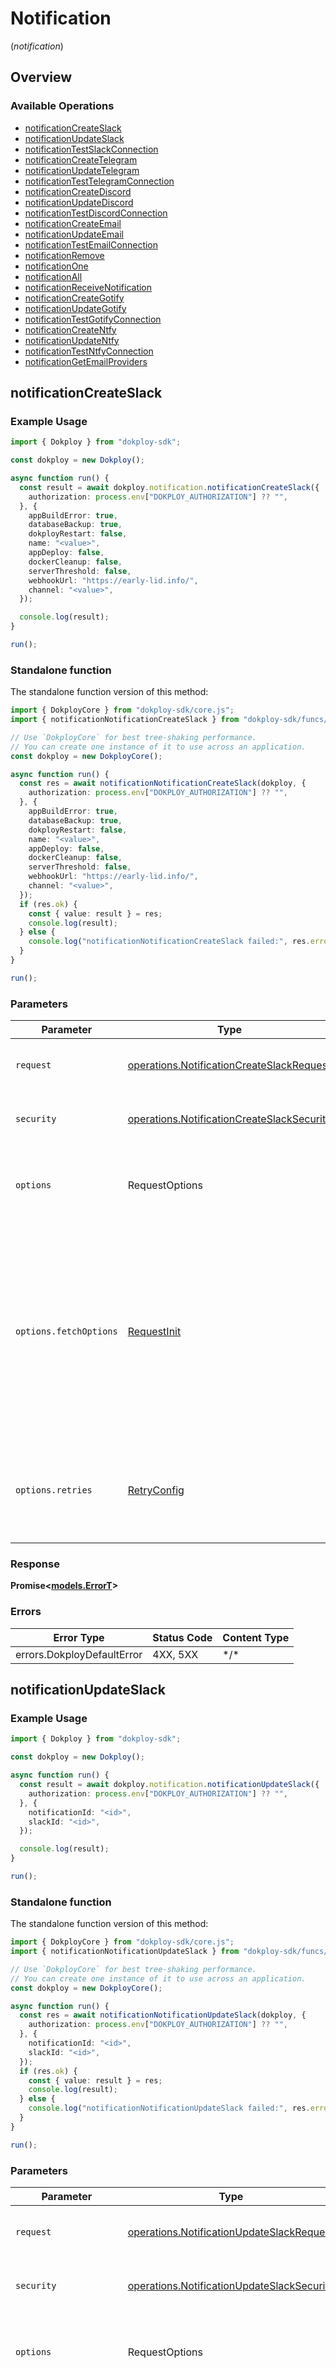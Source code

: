 # Notification
(*notification*)

## Overview

### Available Operations

* [notificationCreateSlack](#notificationcreateslack)
* [notificationUpdateSlack](#notificationupdateslack)
* [notificationTestSlackConnection](#notificationtestslackconnection)
* [notificationCreateTelegram](#notificationcreatetelegram)
* [notificationUpdateTelegram](#notificationupdatetelegram)
* [notificationTestTelegramConnection](#notificationtesttelegramconnection)
* [notificationCreateDiscord](#notificationcreatediscord)
* [notificationUpdateDiscord](#notificationupdatediscord)
* [notificationTestDiscordConnection](#notificationtestdiscordconnection)
* [notificationCreateEmail](#notificationcreateemail)
* [notificationUpdateEmail](#notificationupdateemail)
* [notificationTestEmailConnection](#notificationtestemailconnection)
* [notificationRemove](#notificationremove)
* [notificationOne](#notificationone)
* [notificationAll](#notificationall)
* [notificationReceiveNotification](#notificationreceivenotification)
* [notificationCreateGotify](#notificationcreategotify)
* [notificationUpdateGotify](#notificationupdategotify)
* [notificationTestGotifyConnection](#notificationtestgotifyconnection)
* [notificationCreateNtfy](#notificationcreatentfy)
* [notificationUpdateNtfy](#notificationupdatentfy)
* [notificationTestNtfyConnection](#notificationtestntfyconnection)
* [notificationGetEmailProviders](#notificationgetemailproviders)

## notificationCreateSlack

### Example Usage

<!-- UsageSnippet language="typescript" operationID="notification-createSlack" method="post" path="/notification.createSlack" -->
```typescript
import { Dokploy } from "dokploy-sdk";

const dokploy = new Dokploy();

async function run() {
  const result = await dokploy.notification.notificationCreateSlack({
    authorization: process.env["DOKPLOY_AUTHORIZATION"] ?? "",
  }, {
    appBuildError: true,
    databaseBackup: true,
    dokployRestart: false,
    name: "<value>",
    appDeploy: false,
    dockerCleanup: false,
    serverThreshold: false,
    webhookUrl: "https://early-lid.info/",
    channel: "<value>",
  });

  console.log(result);
}

run();
```

### Standalone function

The standalone function version of this method:

```typescript
import { DokployCore } from "dokploy-sdk/core.js";
import { notificationNotificationCreateSlack } from "dokploy-sdk/funcs/notificationNotificationCreateSlack.js";

// Use `DokployCore` for best tree-shaking performance.
// You can create one instance of it to use across an application.
const dokploy = new DokployCore();

async function run() {
  const res = await notificationNotificationCreateSlack(dokploy, {
    authorization: process.env["DOKPLOY_AUTHORIZATION"] ?? "",
  }, {
    appBuildError: true,
    databaseBackup: true,
    dokployRestart: false,
    name: "<value>",
    appDeploy: false,
    dockerCleanup: false,
    serverThreshold: false,
    webhookUrl: "https://early-lid.info/",
    channel: "<value>",
  });
  if (res.ok) {
    const { value: result } = res;
    console.log(result);
  } else {
    console.log("notificationNotificationCreateSlack failed:", res.error);
  }
}

run();
```

### Parameters

| Parameter                                                                                                                                                                      | Type                                                                                                                                                                           | Required                                                                                                                                                                       | Description                                                                                                                                                                    |
| ------------------------------------------------------------------------------------------------------------------------------------------------------------------------------ | ------------------------------------------------------------------------------------------------------------------------------------------------------------------------------ | ------------------------------------------------------------------------------------------------------------------------------------------------------------------------------ | ------------------------------------------------------------------------------------------------------------------------------------------------------------------------------ |
| `request`                                                                                                                                                                      | [operations.NotificationCreateSlackRequest](../../models/operations/notificationcreateslackrequest.md)                                                                         | :heavy_check_mark:                                                                                                                                                             | The request object to use for the request.                                                                                                                                     |
| `security`                                                                                                                                                                     | [operations.NotificationCreateSlackSecurity](../../models/operations/notificationcreateslacksecurity.md)                                                                       | :heavy_check_mark:                                                                                                                                                             | The security requirements to use for the request.                                                                                                                              |
| `options`                                                                                                                                                                      | RequestOptions                                                                                                                                                                 | :heavy_minus_sign:                                                                                                                                                             | Used to set various options for making HTTP requests.                                                                                                                          |
| `options.fetchOptions`                                                                                                                                                         | [RequestInit](https://developer.mozilla.org/en-US/docs/Web/API/Request/Request#options)                                                                                        | :heavy_minus_sign:                                                                                                                                                             | Options that are passed to the underlying HTTP request. This can be used to inject extra headers for examples. All `Request` options, except `method` and `body`, are allowed. |
| `options.retries`                                                                                                                                                              | [RetryConfig](../../lib/utils/retryconfig.md)                                                                                                                                  | :heavy_minus_sign:                                                                                                                                                             | Enables retrying HTTP requests under certain failure conditions.                                                                                                               |

### Response

**Promise\<[models.ErrorT](../../models/errort.md)\>**

### Errors

| Error Type                 | Status Code                | Content Type               |
| -------------------------- | -------------------------- | -------------------------- |
| errors.DokployDefaultError | 4XX, 5XX                   | \*/\*                      |

## notificationUpdateSlack

### Example Usage

<!-- UsageSnippet language="typescript" operationID="notification-updateSlack" method="post" path="/notification.updateSlack" -->
```typescript
import { Dokploy } from "dokploy-sdk";

const dokploy = new Dokploy();

async function run() {
  const result = await dokploy.notification.notificationUpdateSlack({
    authorization: process.env["DOKPLOY_AUTHORIZATION"] ?? "",
  }, {
    notificationId: "<id>",
    slackId: "<id>",
  });

  console.log(result);
}

run();
```

### Standalone function

The standalone function version of this method:

```typescript
import { DokployCore } from "dokploy-sdk/core.js";
import { notificationNotificationUpdateSlack } from "dokploy-sdk/funcs/notificationNotificationUpdateSlack.js";

// Use `DokployCore` for best tree-shaking performance.
// You can create one instance of it to use across an application.
const dokploy = new DokployCore();

async function run() {
  const res = await notificationNotificationUpdateSlack(dokploy, {
    authorization: process.env["DOKPLOY_AUTHORIZATION"] ?? "",
  }, {
    notificationId: "<id>",
    slackId: "<id>",
  });
  if (res.ok) {
    const { value: result } = res;
    console.log(result);
  } else {
    console.log("notificationNotificationUpdateSlack failed:", res.error);
  }
}

run();
```

### Parameters

| Parameter                                                                                                                                                                      | Type                                                                                                                                                                           | Required                                                                                                                                                                       | Description                                                                                                                                                                    |
| ------------------------------------------------------------------------------------------------------------------------------------------------------------------------------ | ------------------------------------------------------------------------------------------------------------------------------------------------------------------------------ | ------------------------------------------------------------------------------------------------------------------------------------------------------------------------------ | ------------------------------------------------------------------------------------------------------------------------------------------------------------------------------ |
| `request`                                                                                                                                                                      | [operations.NotificationUpdateSlackRequest](../../models/operations/notificationupdateslackrequest.md)                                                                         | :heavy_check_mark:                                                                                                                                                             | The request object to use for the request.                                                                                                                                     |
| `security`                                                                                                                                                                     | [operations.NotificationUpdateSlackSecurity](../../models/operations/notificationupdateslacksecurity.md)                                                                       | :heavy_check_mark:                                                                                                                                                             | The security requirements to use for the request.                                                                                                                              |
| `options`                                                                                                                                                                      | RequestOptions                                                                                                                                                                 | :heavy_minus_sign:                                                                                                                                                             | Used to set various options for making HTTP requests.                                                                                                                          |
| `options.fetchOptions`                                                                                                                                                         | [RequestInit](https://developer.mozilla.org/en-US/docs/Web/API/Request/Request#options)                                                                                        | :heavy_minus_sign:                                                                                                                                                             | Options that are passed to the underlying HTTP request. This can be used to inject extra headers for examples. All `Request` options, except `method` and `body`, are allowed. |
| `options.retries`                                                                                                                                                              | [RetryConfig](../../lib/utils/retryconfig.md)                                                                                                                                  | :heavy_minus_sign:                                                                                                                                                             | Enables retrying HTTP requests under certain failure conditions.                                                                                                               |

### Response

**Promise\<[models.ErrorT](../../models/errort.md)\>**

### Errors

| Error Type                 | Status Code                | Content Type               |
| -------------------------- | -------------------------- | -------------------------- |
| errors.DokployDefaultError | 4XX, 5XX                   | \*/\*                      |

## notificationTestSlackConnection

### Example Usage

<!-- UsageSnippet language="typescript" operationID="notification-testSlackConnection" method="post" path="/notification.testSlackConnection" -->
```typescript
import { Dokploy } from "dokploy-sdk";

const dokploy = new Dokploy();

async function run() {
  const result = await dokploy.notification.notificationTestSlackConnection({
    authorization: process.env["DOKPLOY_AUTHORIZATION"] ?? "",
  }, {
    webhookUrl: "https://pointed-institute.com",
    channel: "<value>",
  });

  console.log(result);
}

run();
```

### Standalone function

The standalone function version of this method:

```typescript
import { DokployCore } from "dokploy-sdk/core.js";
import { notificationNotificationTestSlackConnection } from "dokploy-sdk/funcs/notificationNotificationTestSlackConnection.js";

// Use `DokployCore` for best tree-shaking performance.
// You can create one instance of it to use across an application.
const dokploy = new DokployCore();

async function run() {
  const res = await notificationNotificationTestSlackConnection(dokploy, {
    authorization: process.env["DOKPLOY_AUTHORIZATION"] ?? "",
  }, {
    webhookUrl: "https://pointed-institute.com",
    channel: "<value>",
  });
  if (res.ok) {
    const { value: result } = res;
    console.log(result);
  } else {
    console.log("notificationNotificationTestSlackConnection failed:", res.error);
  }
}

run();
```

### Parameters

| Parameter                                                                                                                                                                      | Type                                                                                                                                                                           | Required                                                                                                                                                                       | Description                                                                                                                                                                    |
| ------------------------------------------------------------------------------------------------------------------------------------------------------------------------------ | ------------------------------------------------------------------------------------------------------------------------------------------------------------------------------ | ------------------------------------------------------------------------------------------------------------------------------------------------------------------------------ | ------------------------------------------------------------------------------------------------------------------------------------------------------------------------------ |
| `request`                                                                                                                                                                      | [operations.NotificationTestSlackConnectionRequest](../../models/operations/notificationtestslackconnectionrequest.md)                                                         | :heavy_check_mark:                                                                                                                                                             | The request object to use for the request.                                                                                                                                     |
| `security`                                                                                                                                                                     | [operations.NotificationTestSlackConnectionSecurity](../../models/operations/notificationtestslackconnectionsecurity.md)                                                       | :heavy_check_mark:                                                                                                                                                             | The security requirements to use for the request.                                                                                                                              |
| `options`                                                                                                                                                                      | RequestOptions                                                                                                                                                                 | :heavy_minus_sign:                                                                                                                                                             | Used to set various options for making HTTP requests.                                                                                                                          |
| `options.fetchOptions`                                                                                                                                                         | [RequestInit](https://developer.mozilla.org/en-US/docs/Web/API/Request/Request#options)                                                                                        | :heavy_minus_sign:                                                                                                                                                             | Options that are passed to the underlying HTTP request. This can be used to inject extra headers for examples. All `Request` options, except `method` and `body`, are allowed. |
| `options.retries`                                                                                                                                                              | [RetryConfig](../../lib/utils/retryconfig.md)                                                                                                                                  | :heavy_minus_sign:                                                                                                                                                             | Enables retrying HTTP requests under certain failure conditions.                                                                                                               |

### Response

**Promise\<[models.ErrorT](../../models/errort.md)\>**

### Errors

| Error Type                 | Status Code                | Content Type               |
| -------------------------- | -------------------------- | -------------------------- |
| errors.DokployDefaultError | 4XX, 5XX                   | \*/\*                      |

## notificationCreateTelegram

### Example Usage

<!-- UsageSnippet language="typescript" operationID="notification-createTelegram" method="post" path="/notification.createTelegram" -->
```typescript
import { Dokploy } from "dokploy-sdk";

const dokploy = new Dokploy();

async function run() {
  const result = await dokploy.notification.notificationCreateTelegram({
    authorization: process.env["DOKPLOY_AUTHORIZATION"] ?? "",
  }, {
    appBuildError: false,
    databaseBackup: true,
    dokployRestart: false,
    name: "<value>",
    appDeploy: true,
    dockerCleanup: true,
    serverThreshold: false,
    botToken: "<value>",
    chatId: "<id>",
    messageThreadId: "<id>",
  });

  console.log(result);
}

run();
```

### Standalone function

The standalone function version of this method:

```typescript
import { DokployCore } from "dokploy-sdk/core.js";
import { notificationNotificationCreateTelegram } from "dokploy-sdk/funcs/notificationNotificationCreateTelegram.js";

// Use `DokployCore` for best tree-shaking performance.
// You can create one instance of it to use across an application.
const dokploy = new DokployCore();

async function run() {
  const res = await notificationNotificationCreateTelegram(dokploy, {
    authorization: process.env["DOKPLOY_AUTHORIZATION"] ?? "",
  }, {
    appBuildError: false,
    databaseBackup: true,
    dokployRestart: false,
    name: "<value>",
    appDeploy: true,
    dockerCleanup: true,
    serverThreshold: false,
    botToken: "<value>",
    chatId: "<id>",
    messageThreadId: "<id>",
  });
  if (res.ok) {
    const { value: result } = res;
    console.log(result);
  } else {
    console.log("notificationNotificationCreateTelegram failed:", res.error);
  }
}

run();
```

### Parameters

| Parameter                                                                                                                                                                      | Type                                                                                                                                                                           | Required                                                                                                                                                                       | Description                                                                                                                                                                    |
| ------------------------------------------------------------------------------------------------------------------------------------------------------------------------------ | ------------------------------------------------------------------------------------------------------------------------------------------------------------------------------ | ------------------------------------------------------------------------------------------------------------------------------------------------------------------------------ | ------------------------------------------------------------------------------------------------------------------------------------------------------------------------------ |
| `request`                                                                                                                                                                      | [operations.NotificationCreateTelegramRequest](../../models/operations/notificationcreatetelegramrequest.md)                                                                   | :heavy_check_mark:                                                                                                                                                             | The request object to use for the request.                                                                                                                                     |
| `security`                                                                                                                                                                     | [operations.NotificationCreateTelegramSecurity](../../models/operations/notificationcreatetelegramsecurity.md)                                                                 | :heavy_check_mark:                                                                                                                                                             | The security requirements to use for the request.                                                                                                                              |
| `options`                                                                                                                                                                      | RequestOptions                                                                                                                                                                 | :heavy_minus_sign:                                                                                                                                                             | Used to set various options for making HTTP requests.                                                                                                                          |
| `options.fetchOptions`                                                                                                                                                         | [RequestInit](https://developer.mozilla.org/en-US/docs/Web/API/Request/Request#options)                                                                                        | :heavy_minus_sign:                                                                                                                                                             | Options that are passed to the underlying HTTP request. This can be used to inject extra headers for examples. All `Request` options, except `method` and `body`, are allowed. |
| `options.retries`                                                                                                                                                              | [RetryConfig](../../lib/utils/retryconfig.md)                                                                                                                                  | :heavy_minus_sign:                                                                                                                                                             | Enables retrying HTTP requests under certain failure conditions.                                                                                                               |

### Response

**Promise\<[models.ErrorT](../../models/errort.md)\>**

### Errors

| Error Type                 | Status Code                | Content Type               |
| -------------------------- | -------------------------- | -------------------------- |
| errors.DokployDefaultError | 4XX, 5XX                   | \*/\*                      |

## notificationUpdateTelegram

### Example Usage

<!-- UsageSnippet language="typescript" operationID="notification-updateTelegram" method="post" path="/notification.updateTelegram" -->
```typescript
import { Dokploy } from "dokploy-sdk";

const dokploy = new Dokploy();

async function run() {
  const result = await dokploy.notification.notificationUpdateTelegram({
    authorization: process.env["DOKPLOY_AUTHORIZATION"] ?? "",
  }, {
    notificationId: "<id>",
    telegramId: "<id>",
  });

  console.log(result);
}

run();
```

### Standalone function

The standalone function version of this method:

```typescript
import { DokployCore } from "dokploy-sdk/core.js";
import { notificationNotificationUpdateTelegram } from "dokploy-sdk/funcs/notificationNotificationUpdateTelegram.js";

// Use `DokployCore` for best tree-shaking performance.
// You can create one instance of it to use across an application.
const dokploy = new DokployCore();

async function run() {
  const res = await notificationNotificationUpdateTelegram(dokploy, {
    authorization: process.env["DOKPLOY_AUTHORIZATION"] ?? "",
  }, {
    notificationId: "<id>",
    telegramId: "<id>",
  });
  if (res.ok) {
    const { value: result } = res;
    console.log(result);
  } else {
    console.log("notificationNotificationUpdateTelegram failed:", res.error);
  }
}

run();
```

### Parameters

| Parameter                                                                                                                                                                      | Type                                                                                                                                                                           | Required                                                                                                                                                                       | Description                                                                                                                                                                    |
| ------------------------------------------------------------------------------------------------------------------------------------------------------------------------------ | ------------------------------------------------------------------------------------------------------------------------------------------------------------------------------ | ------------------------------------------------------------------------------------------------------------------------------------------------------------------------------ | ------------------------------------------------------------------------------------------------------------------------------------------------------------------------------ |
| `request`                                                                                                                                                                      | [operations.NotificationUpdateTelegramRequest](../../models/operations/notificationupdatetelegramrequest.md)                                                                   | :heavy_check_mark:                                                                                                                                                             | The request object to use for the request.                                                                                                                                     |
| `security`                                                                                                                                                                     | [operations.NotificationUpdateTelegramSecurity](../../models/operations/notificationupdatetelegramsecurity.md)                                                                 | :heavy_check_mark:                                                                                                                                                             | The security requirements to use for the request.                                                                                                                              |
| `options`                                                                                                                                                                      | RequestOptions                                                                                                                                                                 | :heavy_minus_sign:                                                                                                                                                             | Used to set various options for making HTTP requests.                                                                                                                          |
| `options.fetchOptions`                                                                                                                                                         | [RequestInit](https://developer.mozilla.org/en-US/docs/Web/API/Request/Request#options)                                                                                        | :heavy_minus_sign:                                                                                                                                                             | Options that are passed to the underlying HTTP request. This can be used to inject extra headers for examples. All `Request` options, except `method` and `body`, are allowed. |
| `options.retries`                                                                                                                                                              | [RetryConfig](../../lib/utils/retryconfig.md)                                                                                                                                  | :heavy_minus_sign:                                                                                                                                                             | Enables retrying HTTP requests under certain failure conditions.                                                                                                               |

### Response

**Promise\<[models.ErrorT](../../models/errort.md)\>**

### Errors

| Error Type                 | Status Code                | Content Type               |
| -------------------------- | -------------------------- | -------------------------- |
| errors.DokployDefaultError | 4XX, 5XX                   | \*/\*                      |

## notificationTestTelegramConnection

### Example Usage

<!-- UsageSnippet language="typescript" operationID="notification-testTelegramConnection" method="post" path="/notification.testTelegramConnection" -->
```typescript
import { Dokploy } from "dokploy-sdk";

const dokploy = new Dokploy();

async function run() {
  const result = await dokploy.notification.notificationTestTelegramConnection({
    authorization: process.env["DOKPLOY_AUTHORIZATION"] ?? "",
  }, {
    botToken: "<value>",
    chatId: "<id>",
    messageThreadId: "<id>",
  });

  console.log(result);
}

run();
```

### Standalone function

The standalone function version of this method:

```typescript
import { DokployCore } from "dokploy-sdk/core.js";
import { notificationNotificationTestTelegramConnection } from "dokploy-sdk/funcs/notificationNotificationTestTelegramConnection.js";

// Use `DokployCore` for best tree-shaking performance.
// You can create one instance of it to use across an application.
const dokploy = new DokployCore();

async function run() {
  const res = await notificationNotificationTestTelegramConnection(dokploy, {
    authorization: process.env["DOKPLOY_AUTHORIZATION"] ?? "",
  }, {
    botToken: "<value>",
    chatId: "<id>",
    messageThreadId: "<id>",
  });
  if (res.ok) {
    const { value: result } = res;
    console.log(result);
  } else {
    console.log("notificationNotificationTestTelegramConnection failed:", res.error);
  }
}

run();
```

### Parameters

| Parameter                                                                                                                                                                      | Type                                                                                                                                                                           | Required                                                                                                                                                                       | Description                                                                                                                                                                    |
| ------------------------------------------------------------------------------------------------------------------------------------------------------------------------------ | ------------------------------------------------------------------------------------------------------------------------------------------------------------------------------ | ------------------------------------------------------------------------------------------------------------------------------------------------------------------------------ | ------------------------------------------------------------------------------------------------------------------------------------------------------------------------------ |
| `request`                                                                                                                                                                      | [operations.NotificationTestTelegramConnectionRequest](../../models/operations/notificationtesttelegramconnectionrequest.md)                                                   | :heavy_check_mark:                                                                                                                                                             | The request object to use for the request.                                                                                                                                     |
| `security`                                                                                                                                                                     | [operations.NotificationTestTelegramConnectionSecurity](../../models/operations/notificationtesttelegramconnectionsecurity.md)                                                 | :heavy_check_mark:                                                                                                                                                             | The security requirements to use for the request.                                                                                                                              |
| `options`                                                                                                                                                                      | RequestOptions                                                                                                                                                                 | :heavy_minus_sign:                                                                                                                                                             | Used to set various options for making HTTP requests.                                                                                                                          |
| `options.fetchOptions`                                                                                                                                                         | [RequestInit](https://developer.mozilla.org/en-US/docs/Web/API/Request/Request#options)                                                                                        | :heavy_minus_sign:                                                                                                                                                             | Options that are passed to the underlying HTTP request. This can be used to inject extra headers for examples. All `Request` options, except `method` and `body`, are allowed. |
| `options.retries`                                                                                                                                                              | [RetryConfig](../../lib/utils/retryconfig.md)                                                                                                                                  | :heavy_minus_sign:                                                                                                                                                             | Enables retrying HTTP requests under certain failure conditions.                                                                                                               |

### Response

**Promise\<[models.ErrorT](../../models/errort.md)\>**

### Errors

| Error Type                 | Status Code                | Content Type               |
| -------------------------- | -------------------------- | -------------------------- |
| errors.DokployDefaultError | 4XX, 5XX                   | \*/\*                      |

## notificationCreateDiscord

### Example Usage

<!-- UsageSnippet language="typescript" operationID="notification-createDiscord" method="post" path="/notification.createDiscord" -->
```typescript
import { Dokploy } from "dokploy-sdk";

const dokploy = new Dokploy();

async function run() {
  const result = await dokploy.notification.notificationCreateDiscord({
    authorization: process.env["DOKPLOY_AUTHORIZATION"] ?? "",
  }, {
    appBuildError: false,
    databaseBackup: true,
    dokployRestart: false,
    name: "<value>",
    appDeploy: false,
    dockerCleanup: true,
    serverThreshold: true,
    webhookUrl: "https://tedious-scale.net",
    decoration: true,
  });

  console.log(result);
}

run();
```

### Standalone function

The standalone function version of this method:

```typescript
import { DokployCore } from "dokploy-sdk/core.js";
import { notificationNotificationCreateDiscord } from "dokploy-sdk/funcs/notificationNotificationCreateDiscord.js";

// Use `DokployCore` for best tree-shaking performance.
// You can create one instance of it to use across an application.
const dokploy = new DokployCore();

async function run() {
  const res = await notificationNotificationCreateDiscord(dokploy, {
    authorization: process.env["DOKPLOY_AUTHORIZATION"] ?? "",
  }, {
    appBuildError: false,
    databaseBackup: true,
    dokployRestart: false,
    name: "<value>",
    appDeploy: false,
    dockerCleanup: true,
    serverThreshold: true,
    webhookUrl: "https://tedious-scale.net",
    decoration: true,
  });
  if (res.ok) {
    const { value: result } = res;
    console.log(result);
  } else {
    console.log("notificationNotificationCreateDiscord failed:", res.error);
  }
}

run();
```

### Parameters

| Parameter                                                                                                                                                                      | Type                                                                                                                                                                           | Required                                                                                                                                                                       | Description                                                                                                                                                                    |
| ------------------------------------------------------------------------------------------------------------------------------------------------------------------------------ | ------------------------------------------------------------------------------------------------------------------------------------------------------------------------------ | ------------------------------------------------------------------------------------------------------------------------------------------------------------------------------ | ------------------------------------------------------------------------------------------------------------------------------------------------------------------------------ |
| `request`                                                                                                                                                                      | [operations.NotificationCreateDiscordRequest](../../models/operations/notificationcreatediscordrequest.md)                                                                     | :heavy_check_mark:                                                                                                                                                             | The request object to use for the request.                                                                                                                                     |
| `security`                                                                                                                                                                     | [operations.NotificationCreateDiscordSecurity](../../models/operations/notificationcreatediscordsecurity.md)                                                                   | :heavy_check_mark:                                                                                                                                                             | The security requirements to use for the request.                                                                                                                              |
| `options`                                                                                                                                                                      | RequestOptions                                                                                                                                                                 | :heavy_minus_sign:                                                                                                                                                             | Used to set various options for making HTTP requests.                                                                                                                          |
| `options.fetchOptions`                                                                                                                                                         | [RequestInit](https://developer.mozilla.org/en-US/docs/Web/API/Request/Request#options)                                                                                        | :heavy_minus_sign:                                                                                                                                                             | Options that are passed to the underlying HTTP request. This can be used to inject extra headers for examples. All `Request` options, except `method` and `body`, are allowed. |
| `options.retries`                                                                                                                                                              | [RetryConfig](../../lib/utils/retryconfig.md)                                                                                                                                  | :heavy_minus_sign:                                                                                                                                                             | Enables retrying HTTP requests under certain failure conditions.                                                                                                               |

### Response

**Promise\<[models.ErrorT](../../models/errort.md)\>**

### Errors

| Error Type                 | Status Code                | Content Type               |
| -------------------------- | -------------------------- | -------------------------- |
| errors.DokployDefaultError | 4XX, 5XX                   | \*/\*                      |

## notificationUpdateDiscord

### Example Usage

<!-- UsageSnippet language="typescript" operationID="notification-updateDiscord" method="post" path="/notification.updateDiscord" -->
```typescript
import { Dokploy } from "dokploy-sdk";

const dokploy = new Dokploy();

async function run() {
  const result = await dokploy.notification.notificationUpdateDiscord({
    authorization: process.env["DOKPLOY_AUTHORIZATION"] ?? "",
  }, {
    notificationId: "<id>",
    discordId: "<id>",
  });

  console.log(result);
}

run();
```

### Standalone function

The standalone function version of this method:

```typescript
import { DokployCore } from "dokploy-sdk/core.js";
import { notificationNotificationUpdateDiscord } from "dokploy-sdk/funcs/notificationNotificationUpdateDiscord.js";

// Use `DokployCore` for best tree-shaking performance.
// You can create one instance of it to use across an application.
const dokploy = new DokployCore();

async function run() {
  const res = await notificationNotificationUpdateDiscord(dokploy, {
    authorization: process.env["DOKPLOY_AUTHORIZATION"] ?? "",
  }, {
    notificationId: "<id>",
    discordId: "<id>",
  });
  if (res.ok) {
    const { value: result } = res;
    console.log(result);
  } else {
    console.log("notificationNotificationUpdateDiscord failed:", res.error);
  }
}

run();
```

### Parameters

| Parameter                                                                                                                                                                      | Type                                                                                                                                                                           | Required                                                                                                                                                                       | Description                                                                                                                                                                    |
| ------------------------------------------------------------------------------------------------------------------------------------------------------------------------------ | ------------------------------------------------------------------------------------------------------------------------------------------------------------------------------ | ------------------------------------------------------------------------------------------------------------------------------------------------------------------------------ | ------------------------------------------------------------------------------------------------------------------------------------------------------------------------------ |
| `request`                                                                                                                                                                      | [operations.NotificationUpdateDiscordRequest](../../models/operations/notificationupdatediscordrequest.md)                                                                     | :heavy_check_mark:                                                                                                                                                             | The request object to use for the request.                                                                                                                                     |
| `security`                                                                                                                                                                     | [operations.NotificationUpdateDiscordSecurity](../../models/operations/notificationupdatediscordsecurity.md)                                                                   | :heavy_check_mark:                                                                                                                                                             | The security requirements to use for the request.                                                                                                                              |
| `options`                                                                                                                                                                      | RequestOptions                                                                                                                                                                 | :heavy_minus_sign:                                                                                                                                                             | Used to set various options for making HTTP requests.                                                                                                                          |
| `options.fetchOptions`                                                                                                                                                         | [RequestInit](https://developer.mozilla.org/en-US/docs/Web/API/Request/Request#options)                                                                                        | :heavy_minus_sign:                                                                                                                                                             | Options that are passed to the underlying HTTP request. This can be used to inject extra headers for examples. All `Request` options, except `method` and `body`, are allowed. |
| `options.retries`                                                                                                                                                              | [RetryConfig](../../lib/utils/retryconfig.md)                                                                                                                                  | :heavy_minus_sign:                                                                                                                                                             | Enables retrying HTTP requests under certain failure conditions.                                                                                                               |

### Response

**Promise\<[models.ErrorT](../../models/errort.md)\>**

### Errors

| Error Type                 | Status Code                | Content Type               |
| -------------------------- | -------------------------- | -------------------------- |
| errors.DokployDefaultError | 4XX, 5XX                   | \*/\*                      |

## notificationTestDiscordConnection

### Example Usage

<!-- UsageSnippet language="typescript" operationID="notification-testDiscordConnection" method="post" path="/notification.testDiscordConnection" -->
```typescript
import { Dokploy } from "dokploy-sdk";

const dokploy = new Dokploy();

async function run() {
  const result = await dokploy.notification.notificationTestDiscordConnection({
    authorization: process.env["DOKPLOY_AUTHORIZATION"] ?? "",
  }, {
    webhookUrl: "https://radiant-fireplace.net",
  });

  console.log(result);
}

run();
```

### Standalone function

The standalone function version of this method:

```typescript
import { DokployCore } from "dokploy-sdk/core.js";
import { notificationNotificationTestDiscordConnection } from "dokploy-sdk/funcs/notificationNotificationTestDiscordConnection.js";

// Use `DokployCore` for best tree-shaking performance.
// You can create one instance of it to use across an application.
const dokploy = new DokployCore();

async function run() {
  const res = await notificationNotificationTestDiscordConnection(dokploy, {
    authorization: process.env["DOKPLOY_AUTHORIZATION"] ?? "",
  }, {
    webhookUrl: "https://radiant-fireplace.net",
  });
  if (res.ok) {
    const { value: result } = res;
    console.log(result);
  } else {
    console.log("notificationNotificationTestDiscordConnection failed:", res.error);
  }
}

run();
```

### Parameters

| Parameter                                                                                                                                                                      | Type                                                                                                                                                                           | Required                                                                                                                                                                       | Description                                                                                                                                                                    |
| ------------------------------------------------------------------------------------------------------------------------------------------------------------------------------ | ------------------------------------------------------------------------------------------------------------------------------------------------------------------------------ | ------------------------------------------------------------------------------------------------------------------------------------------------------------------------------ | ------------------------------------------------------------------------------------------------------------------------------------------------------------------------------ |
| `request`                                                                                                                                                                      | [operations.NotificationTestDiscordConnectionRequest](../../models/operations/notificationtestdiscordconnectionrequest.md)                                                     | :heavy_check_mark:                                                                                                                                                             | The request object to use for the request.                                                                                                                                     |
| `security`                                                                                                                                                                     | [operations.NotificationTestDiscordConnectionSecurity](../../models/operations/notificationtestdiscordconnectionsecurity.md)                                                   | :heavy_check_mark:                                                                                                                                                             | The security requirements to use for the request.                                                                                                                              |
| `options`                                                                                                                                                                      | RequestOptions                                                                                                                                                                 | :heavy_minus_sign:                                                                                                                                                             | Used to set various options for making HTTP requests.                                                                                                                          |
| `options.fetchOptions`                                                                                                                                                         | [RequestInit](https://developer.mozilla.org/en-US/docs/Web/API/Request/Request#options)                                                                                        | :heavy_minus_sign:                                                                                                                                                             | Options that are passed to the underlying HTTP request. This can be used to inject extra headers for examples. All `Request` options, except `method` and `body`, are allowed. |
| `options.retries`                                                                                                                                                              | [RetryConfig](../../lib/utils/retryconfig.md)                                                                                                                                  | :heavy_minus_sign:                                                                                                                                                             | Enables retrying HTTP requests under certain failure conditions.                                                                                                               |

### Response

**Promise\<[models.ErrorT](../../models/errort.md)\>**

### Errors

| Error Type                 | Status Code                | Content Type               |
| -------------------------- | -------------------------- | -------------------------- |
| errors.DokployDefaultError | 4XX, 5XX                   | \*/\*                      |

## notificationCreateEmail

### Example Usage

<!-- UsageSnippet language="typescript" operationID="notification-createEmail" method="post" path="/notification.createEmail" -->
```typescript
import { Dokploy } from "dokploy-sdk";

const dokploy = new Dokploy();

async function run() {
  const result = await dokploy.notification.notificationCreateEmail({
    authorization: process.env["DOKPLOY_AUTHORIZATION"] ?? "",
  }, {
    appBuildError: false,
    databaseBackup: false,
    dokployRestart: true,
    name: "<value>",
    appDeploy: false,
    dockerCleanup: false,
    serverThreshold: false,
    smtpServer: "<value>",
    smtpPort: 5836.58,
    username: "Nathen_Torp90",
    password: "LGAnX2vuZKQTVc9",
    fromAddress: "<value>",
    toAddresses: [],
  });

  console.log(result);
}

run();
```

### Standalone function

The standalone function version of this method:

```typescript
import { DokployCore } from "dokploy-sdk/core.js";
import { notificationNotificationCreateEmail } from "dokploy-sdk/funcs/notificationNotificationCreateEmail.js";

// Use `DokployCore` for best tree-shaking performance.
// You can create one instance of it to use across an application.
const dokploy = new DokployCore();

async function run() {
  const res = await notificationNotificationCreateEmail(dokploy, {
    authorization: process.env["DOKPLOY_AUTHORIZATION"] ?? "",
  }, {
    appBuildError: false,
    databaseBackup: false,
    dokployRestart: true,
    name: "<value>",
    appDeploy: false,
    dockerCleanup: false,
    serverThreshold: false,
    smtpServer: "<value>",
    smtpPort: 5836.58,
    username: "Nathen_Torp90",
    password: "LGAnX2vuZKQTVc9",
    fromAddress: "<value>",
    toAddresses: [],
  });
  if (res.ok) {
    const { value: result } = res;
    console.log(result);
  } else {
    console.log("notificationNotificationCreateEmail failed:", res.error);
  }
}

run();
```

### Parameters

| Parameter                                                                                                                                                                      | Type                                                                                                                                                                           | Required                                                                                                                                                                       | Description                                                                                                                                                                    |
| ------------------------------------------------------------------------------------------------------------------------------------------------------------------------------ | ------------------------------------------------------------------------------------------------------------------------------------------------------------------------------ | ------------------------------------------------------------------------------------------------------------------------------------------------------------------------------ | ------------------------------------------------------------------------------------------------------------------------------------------------------------------------------ |
| `request`                                                                                                                                                                      | [operations.NotificationCreateEmailRequest](../../models/operations/notificationcreateemailrequest.md)                                                                         | :heavy_check_mark:                                                                                                                                                             | The request object to use for the request.                                                                                                                                     |
| `security`                                                                                                                                                                     | [operations.NotificationCreateEmailSecurity](../../models/operations/notificationcreateemailsecurity.md)                                                                       | :heavy_check_mark:                                                                                                                                                             | The security requirements to use for the request.                                                                                                                              |
| `options`                                                                                                                                                                      | RequestOptions                                                                                                                                                                 | :heavy_minus_sign:                                                                                                                                                             | Used to set various options for making HTTP requests.                                                                                                                          |
| `options.fetchOptions`                                                                                                                                                         | [RequestInit](https://developer.mozilla.org/en-US/docs/Web/API/Request/Request#options)                                                                                        | :heavy_minus_sign:                                                                                                                                                             | Options that are passed to the underlying HTTP request. This can be used to inject extra headers for examples. All `Request` options, except `method` and `body`, are allowed. |
| `options.retries`                                                                                                                                                              | [RetryConfig](../../lib/utils/retryconfig.md)                                                                                                                                  | :heavy_minus_sign:                                                                                                                                                             | Enables retrying HTTP requests under certain failure conditions.                                                                                                               |

### Response

**Promise\<[models.ErrorT](../../models/errort.md)\>**

### Errors

| Error Type                 | Status Code                | Content Type               |
| -------------------------- | -------------------------- | -------------------------- |
| errors.DokployDefaultError | 4XX, 5XX                   | \*/\*                      |

## notificationUpdateEmail

### Example Usage

<!-- UsageSnippet language="typescript" operationID="notification-updateEmail" method="post" path="/notification.updateEmail" -->
```typescript
import { Dokploy } from "dokploy-sdk";

const dokploy = new Dokploy();

async function run() {
  const result = await dokploy.notification.notificationUpdateEmail({
    authorization: process.env["DOKPLOY_AUTHORIZATION"] ?? "",
  }, {
    notificationId: "<id>",
    emailId: "<id>",
  });

  console.log(result);
}

run();
```

### Standalone function

The standalone function version of this method:

```typescript
import { DokployCore } from "dokploy-sdk/core.js";
import { notificationNotificationUpdateEmail } from "dokploy-sdk/funcs/notificationNotificationUpdateEmail.js";

// Use `DokployCore` for best tree-shaking performance.
// You can create one instance of it to use across an application.
const dokploy = new DokployCore();

async function run() {
  const res = await notificationNotificationUpdateEmail(dokploy, {
    authorization: process.env["DOKPLOY_AUTHORIZATION"] ?? "",
  }, {
    notificationId: "<id>",
    emailId: "<id>",
  });
  if (res.ok) {
    const { value: result } = res;
    console.log(result);
  } else {
    console.log("notificationNotificationUpdateEmail failed:", res.error);
  }
}

run();
```

### Parameters

| Parameter                                                                                                                                                                      | Type                                                                                                                                                                           | Required                                                                                                                                                                       | Description                                                                                                                                                                    |
| ------------------------------------------------------------------------------------------------------------------------------------------------------------------------------ | ------------------------------------------------------------------------------------------------------------------------------------------------------------------------------ | ------------------------------------------------------------------------------------------------------------------------------------------------------------------------------ | ------------------------------------------------------------------------------------------------------------------------------------------------------------------------------ |
| `request`                                                                                                                                                                      | [operations.NotificationUpdateEmailRequest](../../models/operations/notificationupdateemailrequest.md)                                                                         | :heavy_check_mark:                                                                                                                                                             | The request object to use for the request.                                                                                                                                     |
| `security`                                                                                                                                                                     | [operations.NotificationUpdateEmailSecurity](../../models/operations/notificationupdateemailsecurity.md)                                                                       | :heavy_check_mark:                                                                                                                                                             | The security requirements to use for the request.                                                                                                                              |
| `options`                                                                                                                                                                      | RequestOptions                                                                                                                                                                 | :heavy_minus_sign:                                                                                                                                                             | Used to set various options for making HTTP requests.                                                                                                                          |
| `options.fetchOptions`                                                                                                                                                         | [RequestInit](https://developer.mozilla.org/en-US/docs/Web/API/Request/Request#options)                                                                                        | :heavy_minus_sign:                                                                                                                                                             | Options that are passed to the underlying HTTP request. This can be used to inject extra headers for examples. All `Request` options, except `method` and `body`, are allowed. |
| `options.retries`                                                                                                                                                              | [RetryConfig](../../lib/utils/retryconfig.md)                                                                                                                                  | :heavy_minus_sign:                                                                                                                                                             | Enables retrying HTTP requests under certain failure conditions.                                                                                                               |

### Response

**Promise\<[models.ErrorT](../../models/errort.md)\>**

### Errors

| Error Type                 | Status Code                | Content Type               |
| -------------------------- | -------------------------- | -------------------------- |
| errors.DokployDefaultError | 4XX, 5XX                   | \*/\*                      |

## notificationTestEmailConnection

### Example Usage

<!-- UsageSnippet language="typescript" operationID="notification-testEmailConnection" method="post" path="/notification.testEmailConnection" -->
```typescript
import { Dokploy } from "dokploy-sdk";

const dokploy = new Dokploy();

async function run() {
  const result = await dokploy.notification.notificationTestEmailConnection({
    authorization: process.env["DOKPLOY_AUTHORIZATION"] ?? "",
  }, {
    smtpServer: "<value>",
    smtpPort: 4799.46,
    username: "Rollin96",
    password: "xHtlQtIjbn2x0yV",
    toAddresses: [
      "<value 1>",
      "<value 2>",
    ],
    fromAddress: "<value>",
  });

  console.log(result);
}

run();
```

### Standalone function

The standalone function version of this method:

```typescript
import { DokployCore } from "dokploy-sdk/core.js";
import { notificationNotificationTestEmailConnection } from "dokploy-sdk/funcs/notificationNotificationTestEmailConnection.js";

// Use `DokployCore` for best tree-shaking performance.
// You can create one instance of it to use across an application.
const dokploy = new DokployCore();

async function run() {
  const res = await notificationNotificationTestEmailConnection(dokploy, {
    authorization: process.env["DOKPLOY_AUTHORIZATION"] ?? "",
  }, {
    smtpServer: "<value>",
    smtpPort: 4799.46,
    username: "Rollin96",
    password: "xHtlQtIjbn2x0yV",
    toAddresses: [
      "<value 1>",
      "<value 2>",
    ],
    fromAddress: "<value>",
  });
  if (res.ok) {
    const { value: result } = res;
    console.log(result);
  } else {
    console.log("notificationNotificationTestEmailConnection failed:", res.error);
  }
}

run();
```

### Parameters

| Parameter                                                                                                                                                                      | Type                                                                                                                                                                           | Required                                                                                                                                                                       | Description                                                                                                                                                                    |
| ------------------------------------------------------------------------------------------------------------------------------------------------------------------------------ | ------------------------------------------------------------------------------------------------------------------------------------------------------------------------------ | ------------------------------------------------------------------------------------------------------------------------------------------------------------------------------ | ------------------------------------------------------------------------------------------------------------------------------------------------------------------------------ |
| `request`                                                                                                                                                                      | [operations.NotificationTestEmailConnectionRequest](../../models/operations/notificationtestemailconnectionrequest.md)                                                         | :heavy_check_mark:                                                                                                                                                             | The request object to use for the request.                                                                                                                                     |
| `security`                                                                                                                                                                     | [operations.NotificationTestEmailConnectionSecurity](../../models/operations/notificationtestemailconnectionsecurity.md)                                                       | :heavy_check_mark:                                                                                                                                                             | The security requirements to use for the request.                                                                                                                              |
| `options`                                                                                                                                                                      | RequestOptions                                                                                                                                                                 | :heavy_minus_sign:                                                                                                                                                             | Used to set various options for making HTTP requests.                                                                                                                          |
| `options.fetchOptions`                                                                                                                                                         | [RequestInit](https://developer.mozilla.org/en-US/docs/Web/API/Request/Request#options)                                                                                        | :heavy_minus_sign:                                                                                                                                                             | Options that are passed to the underlying HTTP request. This can be used to inject extra headers for examples. All `Request` options, except `method` and `body`, are allowed. |
| `options.retries`                                                                                                                                                              | [RetryConfig](../../lib/utils/retryconfig.md)                                                                                                                                  | :heavy_minus_sign:                                                                                                                                                             | Enables retrying HTTP requests under certain failure conditions.                                                                                                               |

### Response

**Promise\<[models.ErrorT](../../models/errort.md)\>**

### Errors

| Error Type                 | Status Code                | Content Type               |
| -------------------------- | -------------------------- | -------------------------- |
| errors.DokployDefaultError | 4XX, 5XX                   | \*/\*                      |

## notificationRemove

### Example Usage

<!-- UsageSnippet language="typescript" operationID="notification-remove" method="post" path="/notification.remove" -->
```typescript
import { Dokploy } from "dokploy-sdk";

const dokploy = new Dokploy();

async function run() {
  const result = await dokploy.notification.notificationRemove({
    authorization: process.env["DOKPLOY_AUTHORIZATION"] ?? "",
  }, {
    notificationId: "<id>",
  });

  console.log(result);
}

run();
```

### Standalone function

The standalone function version of this method:

```typescript
import { DokployCore } from "dokploy-sdk/core.js";
import { notificationNotificationRemove } from "dokploy-sdk/funcs/notificationNotificationRemove.js";

// Use `DokployCore` for best tree-shaking performance.
// You can create one instance of it to use across an application.
const dokploy = new DokployCore();

async function run() {
  const res = await notificationNotificationRemove(dokploy, {
    authorization: process.env["DOKPLOY_AUTHORIZATION"] ?? "",
  }, {
    notificationId: "<id>",
  });
  if (res.ok) {
    const { value: result } = res;
    console.log(result);
  } else {
    console.log("notificationNotificationRemove failed:", res.error);
  }
}

run();
```

### Parameters

| Parameter                                                                                                                                                                      | Type                                                                                                                                                                           | Required                                                                                                                                                                       | Description                                                                                                                                                                    |
| ------------------------------------------------------------------------------------------------------------------------------------------------------------------------------ | ------------------------------------------------------------------------------------------------------------------------------------------------------------------------------ | ------------------------------------------------------------------------------------------------------------------------------------------------------------------------------ | ------------------------------------------------------------------------------------------------------------------------------------------------------------------------------ |
| `request`                                                                                                                                                                      | [operations.NotificationRemoveRequest](../../models/operations/notificationremoverequest.md)                                                                                   | :heavy_check_mark:                                                                                                                                                             | The request object to use for the request.                                                                                                                                     |
| `security`                                                                                                                                                                     | [operations.NotificationRemoveSecurity](../../models/operations/notificationremovesecurity.md)                                                                                 | :heavy_check_mark:                                                                                                                                                             | The security requirements to use for the request.                                                                                                                              |
| `options`                                                                                                                                                                      | RequestOptions                                                                                                                                                                 | :heavy_minus_sign:                                                                                                                                                             | Used to set various options for making HTTP requests.                                                                                                                          |
| `options.fetchOptions`                                                                                                                                                         | [RequestInit](https://developer.mozilla.org/en-US/docs/Web/API/Request/Request#options)                                                                                        | :heavy_minus_sign:                                                                                                                                                             | Options that are passed to the underlying HTTP request. This can be used to inject extra headers for examples. All `Request` options, except `method` and `body`, are allowed. |
| `options.retries`                                                                                                                                                              | [RetryConfig](../../lib/utils/retryconfig.md)                                                                                                                                  | :heavy_minus_sign:                                                                                                                                                             | Enables retrying HTTP requests under certain failure conditions.                                                                                                               |

### Response

**Promise\<[models.ErrorT](../../models/errort.md)\>**

### Errors

| Error Type                 | Status Code                | Content Type               |
| -------------------------- | -------------------------- | -------------------------- |
| errors.DokployDefaultError | 4XX, 5XX                   | \*/\*                      |

## notificationOne

### Example Usage

<!-- UsageSnippet language="typescript" operationID="notification-one" method="get" path="/notification.one" -->
```typescript
import { Dokploy } from "dokploy-sdk";

const dokploy = new Dokploy();

async function run() {
  const result = await dokploy.notification.notificationOne({
    authorization: process.env["DOKPLOY_AUTHORIZATION"] ?? "",
  }, {
    notificationId: "<id>",
  });

  console.log(result);
}

run();
```

### Standalone function

The standalone function version of this method:

```typescript
import { DokployCore } from "dokploy-sdk/core.js";
import { notificationNotificationOne } from "dokploy-sdk/funcs/notificationNotificationOne.js";

// Use `DokployCore` for best tree-shaking performance.
// You can create one instance of it to use across an application.
const dokploy = new DokployCore();

async function run() {
  const res = await notificationNotificationOne(dokploy, {
    authorization: process.env["DOKPLOY_AUTHORIZATION"] ?? "",
  }, {
    notificationId: "<id>",
  });
  if (res.ok) {
    const { value: result } = res;
    console.log(result);
  } else {
    console.log("notificationNotificationOne failed:", res.error);
  }
}

run();
```

### Parameters

| Parameter                                                                                                                                                                      | Type                                                                                                                                                                           | Required                                                                                                                                                                       | Description                                                                                                                                                                    |
| ------------------------------------------------------------------------------------------------------------------------------------------------------------------------------ | ------------------------------------------------------------------------------------------------------------------------------------------------------------------------------ | ------------------------------------------------------------------------------------------------------------------------------------------------------------------------------ | ------------------------------------------------------------------------------------------------------------------------------------------------------------------------------ |
| `request`                                                                                                                                                                      | [operations.NotificationOneRequest](../../models/operations/notificationonerequest.md)                                                                                         | :heavy_check_mark:                                                                                                                                                             | The request object to use for the request.                                                                                                                                     |
| `security`                                                                                                                                                                     | [operations.NotificationOneSecurity](../../models/operations/notificationonesecurity.md)                                                                                       | :heavy_check_mark:                                                                                                                                                             | The security requirements to use for the request.                                                                                                                              |
| `options`                                                                                                                                                                      | RequestOptions                                                                                                                                                                 | :heavy_minus_sign:                                                                                                                                                             | Used to set various options for making HTTP requests.                                                                                                                          |
| `options.fetchOptions`                                                                                                                                                         | [RequestInit](https://developer.mozilla.org/en-US/docs/Web/API/Request/Request#options)                                                                                        | :heavy_minus_sign:                                                                                                                                                             | Options that are passed to the underlying HTTP request. This can be used to inject extra headers for examples. All `Request` options, except `method` and `body`, are allowed. |
| `options.retries`                                                                                                                                                              | [RetryConfig](../../lib/utils/retryconfig.md)                                                                                                                                  | :heavy_minus_sign:                                                                                                                                                             | Enables retrying HTTP requests under certain failure conditions.                                                                                                               |

### Response

**Promise\<[models.ErrorT](../../models/errort.md)\>**

### Errors

| Error Type                 | Status Code                | Content Type               |
| -------------------------- | -------------------------- | -------------------------- |
| errors.DokployDefaultError | 4XX, 5XX                   | \*/\*                      |

## notificationAll

### Example Usage

<!-- UsageSnippet language="typescript" operationID="notification-all" method="get" path="/notification.all" -->
```typescript
import { Dokploy } from "dokploy-sdk";

const dokploy = new Dokploy();

async function run() {
  const result = await dokploy.notification.notificationAll({
    authorization: process.env["DOKPLOY_AUTHORIZATION"] ?? "",
  });

  console.log(result);
}

run();
```

### Standalone function

The standalone function version of this method:

```typescript
import { DokployCore } from "dokploy-sdk/core.js";
import { notificationNotificationAll } from "dokploy-sdk/funcs/notificationNotificationAll.js";

// Use `DokployCore` for best tree-shaking performance.
// You can create one instance of it to use across an application.
const dokploy = new DokployCore();

async function run() {
  const res = await notificationNotificationAll(dokploy, {
    authorization: process.env["DOKPLOY_AUTHORIZATION"] ?? "",
  });
  if (res.ok) {
    const { value: result } = res;
    console.log(result);
  } else {
    console.log("notificationNotificationAll failed:", res.error);
  }
}

run();
```

### Parameters

| Parameter                                                                                                                                                                      | Type                                                                                                                                                                           | Required                                                                                                                                                                       | Description                                                                                                                                                                    |
| ------------------------------------------------------------------------------------------------------------------------------------------------------------------------------ | ------------------------------------------------------------------------------------------------------------------------------------------------------------------------------ | ------------------------------------------------------------------------------------------------------------------------------------------------------------------------------ | ------------------------------------------------------------------------------------------------------------------------------------------------------------------------------ |
| `security`                                                                                                                                                                     | [operations.NotificationAllSecurity](../../models/operations/notificationallsecurity.md)                                                                                       | :heavy_check_mark:                                                                                                                                                             | The security requirements to use for the request.                                                                                                                              |
| `options`                                                                                                                                                                      | RequestOptions                                                                                                                                                                 | :heavy_minus_sign:                                                                                                                                                             | Used to set various options for making HTTP requests.                                                                                                                          |
| `options.fetchOptions`                                                                                                                                                         | [RequestInit](https://developer.mozilla.org/en-US/docs/Web/API/Request/Request#options)                                                                                        | :heavy_minus_sign:                                                                                                                                                             | Options that are passed to the underlying HTTP request. This can be used to inject extra headers for examples. All `Request` options, except `method` and `body`, are allowed. |
| `options.retries`                                                                                                                                                              | [RetryConfig](../../lib/utils/retryconfig.md)                                                                                                                                  | :heavy_minus_sign:                                                                                                                                                             | Enables retrying HTTP requests under certain failure conditions.                                                                                                               |

### Response

**Promise\<[models.ErrorT](../../models/errort.md)\>**

### Errors

| Error Type                 | Status Code                | Content Type               |
| -------------------------- | -------------------------- | -------------------------- |
| errors.DokployDefaultError | 4XX, 5XX                   | \*/\*                      |

## notificationReceiveNotification

### Example Usage

<!-- UsageSnippet language="typescript" operationID="notification-receiveNotification" method="post" path="/notification.receiveNotification" -->
```typescript
import { Dokploy } from "dokploy-sdk";

const dokploy = new Dokploy();

async function run() {
  const result = await dokploy.notification.notificationReceiveNotification({
    authorization: process.env["DOKPLOY_AUTHORIZATION"] ?? "",
  }, {
    type: "Memory",
    value: 2260.49,
    threshold: 5582.57,
    message: "<value>",
    timestamp: "<value>",
    token: "<value>",
  });

  console.log(result);
}

run();
```

### Standalone function

The standalone function version of this method:

```typescript
import { DokployCore } from "dokploy-sdk/core.js";
import { notificationNotificationReceiveNotification } from "dokploy-sdk/funcs/notificationNotificationReceiveNotification.js";

// Use `DokployCore` for best tree-shaking performance.
// You can create one instance of it to use across an application.
const dokploy = new DokployCore();

async function run() {
  const res = await notificationNotificationReceiveNotification(dokploy, {
    authorization: process.env["DOKPLOY_AUTHORIZATION"] ?? "",
  }, {
    type: "Memory",
    value: 2260.49,
    threshold: 5582.57,
    message: "<value>",
    timestamp: "<value>",
    token: "<value>",
  });
  if (res.ok) {
    const { value: result } = res;
    console.log(result);
  } else {
    console.log("notificationNotificationReceiveNotification failed:", res.error);
  }
}

run();
```

### Parameters

| Parameter                                                                                                                                                                      | Type                                                                                                                                                                           | Required                                                                                                                                                                       | Description                                                                                                                                                                    |
| ------------------------------------------------------------------------------------------------------------------------------------------------------------------------------ | ------------------------------------------------------------------------------------------------------------------------------------------------------------------------------ | ------------------------------------------------------------------------------------------------------------------------------------------------------------------------------ | ------------------------------------------------------------------------------------------------------------------------------------------------------------------------------ |
| `request`                                                                                                                                                                      | [operations.NotificationReceiveNotificationRequest](../../models/operations/notificationreceivenotificationrequest.md)                                                         | :heavy_check_mark:                                                                                                                                                             | The request object to use for the request.                                                                                                                                     |
| `security`                                                                                                                                                                     | [operations.NotificationReceiveNotificationSecurity](../../models/operations/notificationreceivenotificationsecurity.md)                                                       | :heavy_check_mark:                                                                                                                                                             | The security requirements to use for the request.                                                                                                                              |
| `options`                                                                                                                                                                      | RequestOptions                                                                                                                                                                 | :heavy_minus_sign:                                                                                                                                                             | Used to set various options for making HTTP requests.                                                                                                                          |
| `options.fetchOptions`                                                                                                                                                         | [RequestInit](https://developer.mozilla.org/en-US/docs/Web/API/Request/Request#options)                                                                                        | :heavy_minus_sign:                                                                                                                                                             | Options that are passed to the underlying HTTP request. This can be used to inject extra headers for examples. All `Request` options, except `method` and `body`, are allowed. |
| `options.retries`                                                                                                                                                              | [RetryConfig](../../lib/utils/retryconfig.md)                                                                                                                                  | :heavy_minus_sign:                                                                                                                                                             | Enables retrying HTTP requests under certain failure conditions.                                                                                                               |

### Response

**Promise\<[models.ErrorT](../../models/errort.md)\>**

### Errors

| Error Type                 | Status Code                | Content Type               |
| -------------------------- | -------------------------- | -------------------------- |
| errors.DokployDefaultError | 4XX, 5XX                   | \*/\*                      |

## notificationCreateGotify

### Example Usage

<!-- UsageSnippet language="typescript" operationID="notification-createGotify" method="post" path="/notification.createGotify" -->
```typescript
import { Dokploy } from "dokploy-sdk";

const dokploy = new Dokploy();

async function run() {
  const result = await dokploy.notification.notificationCreateGotify({
    authorization: process.env["DOKPLOY_AUTHORIZATION"] ?? "",
  }, {
    appBuildError: true,
    databaseBackup: true,
    dokployRestart: false,
    name: "<value>",
    appDeploy: true,
    dockerCleanup: true,
    serverUrl: "https://square-gastropod.com",
    appToken: "<value>",
    priority: 5429.53,
    decoration: true,
  });

  console.log(result);
}

run();
```

### Standalone function

The standalone function version of this method:

```typescript
import { DokployCore } from "dokploy-sdk/core.js";
import { notificationNotificationCreateGotify } from "dokploy-sdk/funcs/notificationNotificationCreateGotify.js";

// Use `DokployCore` for best tree-shaking performance.
// You can create one instance of it to use across an application.
const dokploy = new DokployCore();

async function run() {
  const res = await notificationNotificationCreateGotify(dokploy, {
    authorization: process.env["DOKPLOY_AUTHORIZATION"] ?? "",
  }, {
    appBuildError: true,
    databaseBackup: true,
    dokployRestart: false,
    name: "<value>",
    appDeploy: true,
    dockerCleanup: true,
    serverUrl: "https://square-gastropod.com",
    appToken: "<value>",
    priority: 5429.53,
    decoration: true,
  });
  if (res.ok) {
    const { value: result } = res;
    console.log(result);
  } else {
    console.log("notificationNotificationCreateGotify failed:", res.error);
  }
}

run();
```

### Parameters

| Parameter                                                                                                                                                                      | Type                                                                                                                                                                           | Required                                                                                                                                                                       | Description                                                                                                                                                                    |
| ------------------------------------------------------------------------------------------------------------------------------------------------------------------------------ | ------------------------------------------------------------------------------------------------------------------------------------------------------------------------------ | ------------------------------------------------------------------------------------------------------------------------------------------------------------------------------ | ------------------------------------------------------------------------------------------------------------------------------------------------------------------------------ |
| `request`                                                                                                                                                                      | [operations.NotificationCreateGotifyRequest](../../models/operations/notificationcreategotifyrequest.md)                                                                       | :heavy_check_mark:                                                                                                                                                             | The request object to use for the request.                                                                                                                                     |
| `security`                                                                                                                                                                     | [operations.NotificationCreateGotifySecurity](../../models/operations/notificationcreategotifysecurity.md)                                                                     | :heavy_check_mark:                                                                                                                                                             | The security requirements to use for the request.                                                                                                                              |
| `options`                                                                                                                                                                      | RequestOptions                                                                                                                                                                 | :heavy_minus_sign:                                                                                                                                                             | Used to set various options for making HTTP requests.                                                                                                                          |
| `options.fetchOptions`                                                                                                                                                         | [RequestInit](https://developer.mozilla.org/en-US/docs/Web/API/Request/Request#options)                                                                                        | :heavy_minus_sign:                                                                                                                                                             | Options that are passed to the underlying HTTP request. This can be used to inject extra headers for examples. All `Request` options, except `method` and `body`, are allowed. |
| `options.retries`                                                                                                                                                              | [RetryConfig](../../lib/utils/retryconfig.md)                                                                                                                                  | :heavy_minus_sign:                                                                                                                                                             | Enables retrying HTTP requests under certain failure conditions.                                                                                                               |

### Response

**Promise\<[models.ErrorT](../../models/errort.md)\>**

### Errors

| Error Type                 | Status Code                | Content Type               |
| -------------------------- | -------------------------- | -------------------------- |
| errors.DokployDefaultError | 4XX, 5XX                   | \*/\*                      |

## notificationUpdateGotify

### Example Usage

<!-- UsageSnippet language="typescript" operationID="notification-updateGotify" method="post" path="/notification.updateGotify" -->
```typescript
import { Dokploy } from "dokploy-sdk";

const dokploy = new Dokploy();

async function run() {
  const result = await dokploy.notification.notificationUpdateGotify({
    authorization: process.env["DOKPLOY_AUTHORIZATION"] ?? "",
  }, {
    notificationId: "<id>",
    gotifyId: "<id>",
  });

  console.log(result);
}

run();
```

### Standalone function

The standalone function version of this method:

```typescript
import { DokployCore } from "dokploy-sdk/core.js";
import { notificationNotificationUpdateGotify } from "dokploy-sdk/funcs/notificationNotificationUpdateGotify.js";

// Use `DokployCore` for best tree-shaking performance.
// You can create one instance of it to use across an application.
const dokploy = new DokployCore();

async function run() {
  const res = await notificationNotificationUpdateGotify(dokploy, {
    authorization: process.env["DOKPLOY_AUTHORIZATION"] ?? "",
  }, {
    notificationId: "<id>",
    gotifyId: "<id>",
  });
  if (res.ok) {
    const { value: result } = res;
    console.log(result);
  } else {
    console.log("notificationNotificationUpdateGotify failed:", res.error);
  }
}

run();
```

### Parameters

| Parameter                                                                                                                                                                      | Type                                                                                                                                                                           | Required                                                                                                                                                                       | Description                                                                                                                                                                    |
| ------------------------------------------------------------------------------------------------------------------------------------------------------------------------------ | ------------------------------------------------------------------------------------------------------------------------------------------------------------------------------ | ------------------------------------------------------------------------------------------------------------------------------------------------------------------------------ | ------------------------------------------------------------------------------------------------------------------------------------------------------------------------------ |
| `request`                                                                                                                                                                      | [operations.NotificationUpdateGotifyRequest](../../models/operations/notificationupdategotifyrequest.md)                                                                       | :heavy_check_mark:                                                                                                                                                             | The request object to use for the request.                                                                                                                                     |
| `security`                                                                                                                                                                     | [operations.NotificationUpdateGotifySecurity](../../models/operations/notificationupdategotifysecurity.md)                                                                     | :heavy_check_mark:                                                                                                                                                             | The security requirements to use for the request.                                                                                                                              |
| `options`                                                                                                                                                                      | RequestOptions                                                                                                                                                                 | :heavy_minus_sign:                                                                                                                                                             | Used to set various options for making HTTP requests.                                                                                                                          |
| `options.fetchOptions`                                                                                                                                                         | [RequestInit](https://developer.mozilla.org/en-US/docs/Web/API/Request/Request#options)                                                                                        | :heavy_minus_sign:                                                                                                                                                             | Options that are passed to the underlying HTTP request. This can be used to inject extra headers for examples. All `Request` options, except `method` and `body`, are allowed. |
| `options.retries`                                                                                                                                                              | [RetryConfig](../../lib/utils/retryconfig.md)                                                                                                                                  | :heavy_minus_sign:                                                                                                                                                             | Enables retrying HTTP requests under certain failure conditions.                                                                                                               |

### Response

**Promise\<[models.ErrorT](../../models/errort.md)\>**

### Errors

| Error Type                 | Status Code                | Content Type               |
| -------------------------- | -------------------------- | -------------------------- |
| errors.DokployDefaultError | 4XX, 5XX                   | \*/\*                      |

## notificationTestGotifyConnection

### Example Usage

<!-- UsageSnippet language="typescript" operationID="notification-testGotifyConnection" method="post" path="/notification.testGotifyConnection" -->
```typescript
import { Dokploy } from "dokploy-sdk";

const dokploy = new Dokploy();

async function run() {
  const result = await dokploy.notification.notificationTestGotifyConnection({
    authorization: process.env["DOKPLOY_AUTHORIZATION"] ?? "",
  }, {
    serverUrl: "https://firm-bend.com",
    appToken: "<value>",
    priority: 2139.47,
  });

  console.log(result);
}

run();
```

### Standalone function

The standalone function version of this method:

```typescript
import { DokployCore } from "dokploy-sdk/core.js";
import { notificationNotificationTestGotifyConnection } from "dokploy-sdk/funcs/notificationNotificationTestGotifyConnection.js";

// Use `DokployCore` for best tree-shaking performance.
// You can create one instance of it to use across an application.
const dokploy = new DokployCore();

async function run() {
  const res = await notificationNotificationTestGotifyConnection(dokploy, {
    authorization: process.env["DOKPLOY_AUTHORIZATION"] ?? "",
  }, {
    serverUrl: "https://firm-bend.com",
    appToken: "<value>",
    priority: 2139.47,
  });
  if (res.ok) {
    const { value: result } = res;
    console.log(result);
  } else {
    console.log("notificationNotificationTestGotifyConnection failed:", res.error);
  }
}

run();
```

### Parameters

| Parameter                                                                                                                                                                      | Type                                                                                                                                                                           | Required                                                                                                                                                                       | Description                                                                                                                                                                    |
| ------------------------------------------------------------------------------------------------------------------------------------------------------------------------------ | ------------------------------------------------------------------------------------------------------------------------------------------------------------------------------ | ------------------------------------------------------------------------------------------------------------------------------------------------------------------------------ | ------------------------------------------------------------------------------------------------------------------------------------------------------------------------------ |
| `request`                                                                                                                                                                      | [operations.NotificationTestGotifyConnectionRequest](../../models/operations/notificationtestgotifyconnectionrequest.md)                                                       | :heavy_check_mark:                                                                                                                                                             | The request object to use for the request.                                                                                                                                     |
| `security`                                                                                                                                                                     | [operations.NotificationTestGotifyConnectionSecurity](../../models/operations/notificationtestgotifyconnectionsecurity.md)                                                     | :heavy_check_mark:                                                                                                                                                             | The security requirements to use for the request.                                                                                                                              |
| `options`                                                                                                                                                                      | RequestOptions                                                                                                                                                                 | :heavy_minus_sign:                                                                                                                                                             | Used to set various options for making HTTP requests.                                                                                                                          |
| `options.fetchOptions`                                                                                                                                                         | [RequestInit](https://developer.mozilla.org/en-US/docs/Web/API/Request/Request#options)                                                                                        | :heavy_minus_sign:                                                                                                                                                             | Options that are passed to the underlying HTTP request. This can be used to inject extra headers for examples. All `Request` options, except `method` and `body`, are allowed. |
| `options.retries`                                                                                                                                                              | [RetryConfig](../../lib/utils/retryconfig.md)                                                                                                                                  | :heavy_minus_sign:                                                                                                                                                             | Enables retrying HTTP requests under certain failure conditions.                                                                                                               |

### Response

**Promise\<[models.ErrorT](../../models/errort.md)\>**

### Errors

| Error Type                 | Status Code                | Content Type               |
| -------------------------- | -------------------------- | -------------------------- |
| errors.DokployDefaultError | 4XX, 5XX                   | \*/\*                      |

## notificationCreateNtfy

### Example Usage

<!-- UsageSnippet language="typescript" operationID="notification-createNtfy" method="post" path="/notification.createNtfy" -->
```typescript
import { Dokploy } from "dokploy-sdk";

const dokploy = new Dokploy();

async function run() {
  const result = await dokploy.notification.notificationCreateNtfy({
    authorization: process.env["DOKPLOY_AUTHORIZATION"] ?? "",
  }, {
    appBuildError: false,
    databaseBackup: true,
    dokployRestart: true,
    name: "<value>",
    appDeploy: true,
    dockerCleanup: true,
    serverUrl: "https://early-blossom.biz",
    topic: "<value>",
    accessToken: "<value>",
    priority: 1148.07,
  });

  console.log(result);
}

run();
```

### Standalone function

The standalone function version of this method:

```typescript
import { DokployCore } from "dokploy-sdk/core.js";
import { notificationNotificationCreateNtfy } from "dokploy-sdk/funcs/notificationNotificationCreateNtfy.js";

// Use `DokployCore` for best tree-shaking performance.
// You can create one instance of it to use across an application.
const dokploy = new DokployCore();

async function run() {
  const res = await notificationNotificationCreateNtfy(dokploy, {
    authorization: process.env["DOKPLOY_AUTHORIZATION"] ?? "",
  }, {
    appBuildError: false,
    databaseBackup: true,
    dokployRestart: true,
    name: "<value>",
    appDeploy: true,
    dockerCleanup: true,
    serverUrl: "https://early-blossom.biz",
    topic: "<value>",
    accessToken: "<value>",
    priority: 1148.07,
  });
  if (res.ok) {
    const { value: result } = res;
    console.log(result);
  } else {
    console.log("notificationNotificationCreateNtfy failed:", res.error);
  }
}

run();
```

### Parameters

| Parameter                                                                                                                                                                      | Type                                                                                                                                                                           | Required                                                                                                                                                                       | Description                                                                                                                                                                    |
| ------------------------------------------------------------------------------------------------------------------------------------------------------------------------------ | ------------------------------------------------------------------------------------------------------------------------------------------------------------------------------ | ------------------------------------------------------------------------------------------------------------------------------------------------------------------------------ | ------------------------------------------------------------------------------------------------------------------------------------------------------------------------------ |
| `request`                                                                                                                                                                      | [operations.NotificationCreateNtfyRequest](../../models/operations/notificationcreatentfyrequest.md)                                                                           | :heavy_check_mark:                                                                                                                                                             | The request object to use for the request.                                                                                                                                     |
| `security`                                                                                                                                                                     | [operations.NotificationCreateNtfySecurity](../../models/operations/notificationcreatentfysecurity.md)                                                                         | :heavy_check_mark:                                                                                                                                                             | The security requirements to use for the request.                                                                                                                              |
| `options`                                                                                                                                                                      | RequestOptions                                                                                                                                                                 | :heavy_minus_sign:                                                                                                                                                             | Used to set various options for making HTTP requests.                                                                                                                          |
| `options.fetchOptions`                                                                                                                                                         | [RequestInit](https://developer.mozilla.org/en-US/docs/Web/API/Request/Request#options)                                                                                        | :heavy_minus_sign:                                                                                                                                                             | Options that are passed to the underlying HTTP request. This can be used to inject extra headers for examples. All `Request` options, except `method` and `body`, are allowed. |
| `options.retries`                                                                                                                                                              | [RetryConfig](../../lib/utils/retryconfig.md)                                                                                                                                  | :heavy_minus_sign:                                                                                                                                                             | Enables retrying HTTP requests under certain failure conditions.                                                                                                               |

### Response

**Promise\<[models.ErrorT](../../models/errort.md)\>**

### Errors

| Error Type                 | Status Code                | Content Type               |
| -------------------------- | -------------------------- | -------------------------- |
| errors.DokployDefaultError | 4XX, 5XX                   | \*/\*                      |

## notificationUpdateNtfy

### Example Usage

<!-- UsageSnippet language="typescript" operationID="notification-updateNtfy" method="post" path="/notification.updateNtfy" -->
```typescript
import { Dokploy } from "dokploy-sdk";

const dokploy = new Dokploy();

async function run() {
  const result = await dokploy.notification.notificationUpdateNtfy({
    authorization: process.env["DOKPLOY_AUTHORIZATION"] ?? "",
  }, {
    notificationId: "<id>",
    ntfyId: "<id>",
  });

  console.log(result);
}

run();
```

### Standalone function

The standalone function version of this method:

```typescript
import { DokployCore } from "dokploy-sdk/core.js";
import { notificationNotificationUpdateNtfy } from "dokploy-sdk/funcs/notificationNotificationUpdateNtfy.js";

// Use `DokployCore` for best tree-shaking performance.
// You can create one instance of it to use across an application.
const dokploy = new DokployCore();

async function run() {
  const res = await notificationNotificationUpdateNtfy(dokploy, {
    authorization: process.env["DOKPLOY_AUTHORIZATION"] ?? "",
  }, {
    notificationId: "<id>",
    ntfyId: "<id>",
  });
  if (res.ok) {
    const { value: result } = res;
    console.log(result);
  } else {
    console.log("notificationNotificationUpdateNtfy failed:", res.error);
  }
}

run();
```

### Parameters

| Parameter                                                                                                                                                                      | Type                                                                                                                                                                           | Required                                                                                                                                                                       | Description                                                                                                                                                                    |
| ------------------------------------------------------------------------------------------------------------------------------------------------------------------------------ | ------------------------------------------------------------------------------------------------------------------------------------------------------------------------------ | ------------------------------------------------------------------------------------------------------------------------------------------------------------------------------ | ------------------------------------------------------------------------------------------------------------------------------------------------------------------------------ |
| `request`                                                                                                                                                                      | [operations.NotificationUpdateNtfyRequest](../../models/operations/notificationupdatentfyrequest.md)                                                                           | :heavy_check_mark:                                                                                                                                                             | The request object to use for the request.                                                                                                                                     |
| `security`                                                                                                                                                                     | [operations.NotificationUpdateNtfySecurity](../../models/operations/notificationupdatentfysecurity.md)                                                                         | :heavy_check_mark:                                                                                                                                                             | The security requirements to use for the request.                                                                                                                              |
| `options`                                                                                                                                                                      | RequestOptions                                                                                                                                                                 | :heavy_minus_sign:                                                                                                                                                             | Used to set various options for making HTTP requests.                                                                                                                          |
| `options.fetchOptions`                                                                                                                                                         | [RequestInit](https://developer.mozilla.org/en-US/docs/Web/API/Request/Request#options)                                                                                        | :heavy_minus_sign:                                                                                                                                                             | Options that are passed to the underlying HTTP request. This can be used to inject extra headers for examples. All `Request` options, except `method` and `body`, are allowed. |
| `options.retries`                                                                                                                                                              | [RetryConfig](../../lib/utils/retryconfig.md)                                                                                                                                  | :heavy_minus_sign:                                                                                                                                                             | Enables retrying HTTP requests under certain failure conditions.                                                                                                               |

### Response

**Promise\<[models.ErrorT](../../models/errort.md)\>**

### Errors

| Error Type                 | Status Code                | Content Type               |
| -------------------------- | -------------------------- | -------------------------- |
| errors.DokployDefaultError | 4XX, 5XX                   | \*/\*                      |

## notificationTestNtfyConnection

### Example Usage

<!-- UsageSnippet language="typescript" operationID="notification-testNtfyConnection" method="post" path="/notification.testNtfyConnection" -->
```typescript
import { Dokploy } from "dokploy-sdk";

const dokploy = new Dokploy();

async function run() {
  const result = await dokploy.notification.notificationTestNtfyConnection({
    authorization: process.env["DOKPLOY_AUTHORIZATION"] ?? "",
  }, {
    serverUrl: "https://good-eyeliner.biz",
    topic: "<value>",
    accessToken: "<value>",
    priority: 1272.9,
  });

  console.log(result);
}

run();
```

### Standalone function

The standalone function version of this method:

```typescript
import { DokployCore } from "dokploy-sdk/core.js";
import { notificationNotificationTestNtfyConnection } from "dokploy-sdk/funcs/notificationNotificationTestNtfyConnection.js";

// Use `DokployCore` for best tree-shaking performance.
// You can create one instance of it to use across an application.
const dokploy = new DokployCore();

async function run() {
  const res = await notificationNotificationTestNtfyConnection(dokploy, {
    authorization: process.env["DOKPLOY_AUTHORIZATION"] ?? "",
  }, {
    serverUrl: "https://good-eyeliner.biz",
    topic: "<value>",
    accessToken: "<value>",
    priority: 1272.9,
  });
  if (res.ok) {
    const { value: result } = res;
    console.log(result);
  } else {
    console.log("notificationNotificationTestNtfyConnection failed:", res.error);
  }
}

run();
```

### Parameters

| Parameter                                                                                                                                                                      | Type                                                                                                                                                                           | Required                                                                                                                                                                       | Description                                                                                                                                                                    |
| ------------------------------------------------------------------------------------------------------------------------------------------------------------------------------ | ------------------------------------------------------------------------------------------------------------------------------------------------------------------------------ | ------------------------------------------------------------------------------------------------------------------------------------------------------------------------------ | ------------------------------------------------------------------------------------------------------------------------------------------------------------------------------ |
| `request`                                                                                                                                                                      | [operations.NotificationTestNtfyConnectionRequest](../../models/operations/notificationtestntfyconnectionrequest.md)                                                           | :heavy_check_mark:                                                                                                                                                             | The request object to use for the request.                                                                                                                                     |
| `security`                                                                                                                                                                     | [operations.NotificationTestNtfyConnectionSecurity](../../models/operations/notificationtestntfyconnectionsecurity.md)                                                         | :heavy_check_mark:                                                                                                                                                             | The security requirements to use for the request.                                                                                                                              |
| `options`                                                                                                                                                                      | RequestOptions                                                                                                                                                                 | :heavy_minus_sign:                                                                                                                                                             | Used to set various options for making HTTP requests.                                                                                                                          |
| `options.fetchOptions`                                                                                                                                                         | [RequestInit](https://developer.mozilla.org/en-US/docs/Web/API/Request/Request#options)                                                                                        | :heavy_minus_sign:                                                                                                                                                             | Options that are passed to the underlying HTTP request. This can be used to inject extra headers for examples. All `Request` options, except `method` and `body`, are allowed. |
| `options.retries`                                                                                                                                                              | [RetryConfig](../../lib/utils/retryconfig.md)                                                                                                                                  | :heavy_minus_sign:                                                                                                                                                             | Enables retrying HTTP requests under certain failure conditions.                                                                                                               |

### Response

**Promise\<[models.ErrorT](../../models/errort.md)\>**

### Errors

| Error Type                 | Status Code                | Content Type               |
| -------------------------- | -------------------------- | -------------------------- |
| errors.DokployDefaultError | 4XX, 5XX                   | \*/\*                      |

## notificationGetEmailProviders

### Example Usage

<!-- UsageSnippet language="typescript" operationID="notification-getEmailProviders" method="get" path="/notification.getEmailProviders" -->
```typescript
import { Dokploy } from "dokploy-sdk";

const dokploy = new Dokploy();

async function run() {
  const result = await dokploy.notification.notificationGetEmailProviders({
    authorization: process.env["DOKPLOY_AUTHORIZATION"] ?? "",
  });

  console.log(result);
}

run();
```

### Standalone function

The standalone function version of this method:

```typescript
import { DokployCore } from "dokploy-sdk/core.js";
import { notificationNotificationGetEmailProviders } from "dokploy-sdk/funcs/notificationNotificationGetEmailProviders.js";

// Use `DokployCore` for best tree-shaking performance.
// You can create one instance of it to use across an application.
const dokploy = new DokployCore();

async function run() {
  const res = await notificationNotificationGetEmailProviders(dokploy, {
    authorization: process.env["DOKPLOY_AUTHORIZATION"] ?? "",
  });
  if (res.ok) {
    const { value: result } = res;
    console.log(result);
  } else {
    console.log("notificationNotificationGetEmailProviders failed:", res.error);
  }
}

run();
```

### Parameters

| Parameter                                                                                                                                                                      | Type                                                                                                                                                                           | Required                                                                                                                                                                       | Description                                                                                                                                                                    |
| ------------------------------------------------------------------------------------------------------------------------------------------------------------------------------ | ------------------------------------------------------------------------------------------------------------------------------------------------------------------------------ | ------------------------------------------------------------------------------------------------------------------------------------------------------------------------------ | ------------------------------------------------------------------------------------------------------------------------------------------------------------------------------ |
| `security`                                                                                                                                                                     | [operations.NotificationGetEmailProvidersSecurity](../../models/operations/notificationgetemailproviderssecurity.md)                                                           | :heavy_check_mark:                                                                                                                                                             | The security requirements to use for the request.                                                                                                                              |
| `options`                                                                                                                                                                      | RequestOptions                                                                                                                                                                 | :heavy_minus_sign:                                                                                                                                                             | Used to set various options for making HTTP requests.                                                                                                                          |
| `options.fetchOptions`                                                                                                                                                         | [RequestInit](https://developer.mozilla.org/en-US/docs/Web/API/Request/Request#options)                                                                                        | :heavy_minus_sign:                                                                                                                                                             | Options that are passed to the underlying HTTP request. This can be used to inject extra headers for examples. All `Request` options, except `method` and `body`, are allowed. |
| `options.retries`                                                                                                                                                              | [RetryConfig](../../lib/utils/retryconfig.md)                                                                                                                                  | :heavy_minus_sign:                                                                                                                                                             | Enables retrying HTTP requests under certain failure conditions.                                                                                                               |

### Response

**Promise\<[models.ErrorT](../../models/errort.md)\>**

### Errors

| Error Type                 | Status Code                | Content Type               |
| -------------------------- | -------------------------- | -------------------------- |
| errors.DokployDefaultError | 4XX, 5XX                   | \*/\*                      |